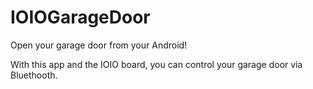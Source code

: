 IOIOGarageDoor
==============
Open your garage door from your Android!

With this app and the IOIO board, you can control your garage door via Bluethooth.
